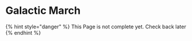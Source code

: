 # Galactic March

{% hint style="danger" %}
This Page is not complete yet. Check back later
{% endhint %}

